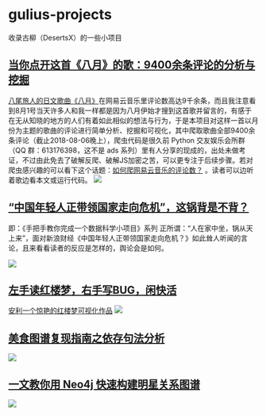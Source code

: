# gulius-projects
收录古柳（DesertsX）的一些小项目

## [当你点开这首《八月》的歌：9400余条评论的分析与挖掘](https://zhuanlan.zhihu.com/p/41516392)  
[八尾旅人的日文歌曲《八月》](https://music.163.com/#/song?id=29450761)在网易云音乐里评论数高达9千余条，而且我注意看到8月1号当天许多人和我一样都是因为八月伊始才搜到这首歌并留言的，有感于在无从知晓的地方的人们有着如此相似的想法与行为，于是本项目对这样一首以月份为主题的歌曲的评论进行简单分析、挖掘和可视化，其中爬取歌曲全部9400余条评论（截止2018-08-06晚上），爬虫代码是很久前 Python 交友娱乐会所群（QQ 群：613176398，这不是 ads 系列）里有人分享的现成的，出处未做考证，不过由此免去了破解反爬、破解JS加密之苦，可以更专注于后续步骤。若对爬虫感兴趣的可以看下这个话题：[如何爬网易云音乐的评论数？](https://www.zhihu.com/question/36081767/answer/140287795) 。读者可以边听着歌边看本文或运行代码。
<img src='1_Netease_Music_Comment_Spider/images/Top10_emojis_combine.png'>

## [“中国年轻人正带领国家走向危机”，这锅背是不背？](https://zhuanlan.zhihu.com/p/41880873)
即：《手把手教你完成一个数据科学小项目》系列
正所谓：“人在家中坐，锅从天上来”，面对新浪财经《中国年轻人正带领国家走向危机？》如此耸人听闻的言论，且来看看读者的反应是怎样的，舆论会是如何。

![](https://upload-images.jianshu.io/upload_images/7145358-4837337b07035940.gif?imageMogr2/auto-orient/strip%7CimageView2/2/w/656)

## [左手读红楼梦，右手写BUG，闲快活](https://zhuanlan.zhihu.com/p/44676544)
[安利一个惊艳的红楼梦可视化作品](https://zhuanlan.zhihu.com/p/44584551)
![](https://upload-images.jianshu.io/upload_images/7145358-12a72b6c64f74b5d.jpg?imageMogr2/auto-orient/strip%7CimageView2/2/w/1240)

## [美食图谱复现指南之依存句法分析](https://zhuanlan.zhihu.com/p/56202703)
![](https://upload-images.jianshu.io/upload_images/7145358-e258e28662556b4c.jpg?imageMogr2/auto-orient/strip%7CimageView2/2/w/1240)

## [一文教你用 Neo4j 快速构建明星关系图谱](https://zhuanlan.zhihu.com/p/61096301)
![](https://upload-images.jianshu.io/upload_images/7145358-91cdbeea03111997.png?imageMogr2/auto-orient/strip%7CimageView2/2/w/1240)

